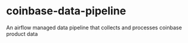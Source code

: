 # coinbase-data-pipeline
An airflow managed data pipeline that collects and processes coinbase product data
